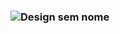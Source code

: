 ### ![Design sem nome](https://user-images.githubusercontent.com/97056856/176069266-85d61167-47bb-4dbc-8cad-cb09c58afbab.png)

<!---
VinySiq/VinySiq is a ✨ special ✨ repository because its `README.md` (this file) appears on your GitHub profile.
You can click the Preview link to take a look at your changes.
--->
